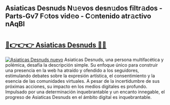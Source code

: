 ## Asiaticas Desnuds N𝚞𝚎vos desn𝚞dos filtr𝚊dos - Parts-Gv7 F𝚘tos vid𝚎o - C𝚘ntenido atr𝚊ctivo nAqBl

# <h2><a href="http://mb0jxie.tromn.icu/?c=Asiaticas+Desnuds">🔗👉👉👉 Asiaticas Desnuds 🔗🔗</a></h2>

[![Asiaticas Desnuds nuevo](https://i.imgur.com/pEAQMta.gif)](http://mb0jxie.tromn.icu/?c=Asiaticas+Desnuds)
Asiaticas Desnuds, una persona multifacética y polémica, desafía la descripción simple. Su enfoque único para construir una presencia en la web ha atraído y ofendido a los seguidores, estimulando debates sobre la expresión artística, el consentimiento y la esencia de las comunidades virtuales. A pesar de la incertidumbre de sus próximas acciones, su impacto en los medios digitales es profundo. Impulsado por una determinación inquebrantable y un encanto innegable, el progreso de Asiaticas Desnuds en el ámbito digital es inquebrantable.
